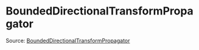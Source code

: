 # BoundedDirectionalTransformPropagator

Source: [BoundedDirectionalTransformPropagator](../../../csrc/scheduler/utils.h#L556)
